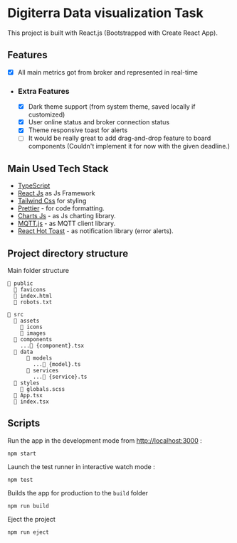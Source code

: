 # Digiterra Data visualization Task

This project is built with React.js (Bootstrapped with Create React App).

## Features

- [x] All main metrics got from broker and represented in real-time
- ### Extra Features
  - [x] Dark theme support (from system theme, saved locally if customized)
  - [x] User online status and broker connection status
  - [x] Theme responsive toast for alerts
  - [ ] It would be really great to add drag-and-drop feature to board components (Couldn't implement it for now with the given deadline.)

## Main Used Tech Stack

- [TypeScript](https://www.typescriptlang.org/)
- [React Js](https://reactjs.org/docs) as Js Framework
- [Tailwind Css](https://tailwindcss.com/) for styling
- [Prettier](https://prettier.io/) - for code formatting.
- [Charts Js](https://react-chartjs-2.js.org/) - as Js charting library.
- [MQTT.js](https://www.npmjs.com/package/mqtt) - as MQTT client library.
- [React Hot Toast](https://react-hot-toast.com/) - as notification library (error alerts).

## Project directory structure

Main folder structure

```
📂 public
  📂 favicons
  📄 index.html
  📄 robots.txt
  
📂 src
  📂 assets
    📂 icons
    📂 images
  📂 components
    ...📄 {component}.tsx
  📂 data
      📂 models
        ...📄 {model}.ts
      📂 services
        ...📄 {service}.ts
  📂 styles
    📄 globals.scss
  📄 App.tsx
  📄 index.tsx

```

## Scripts

Run the app in the development mode from [http://localhost:3000](http://localhost:3000) :

`npm start`

Launch the test runner in interactive watch mode :

`npm test`

Builds the app for production to the `build` folder

`npm run build`

Eject the project

`npm run eject`

